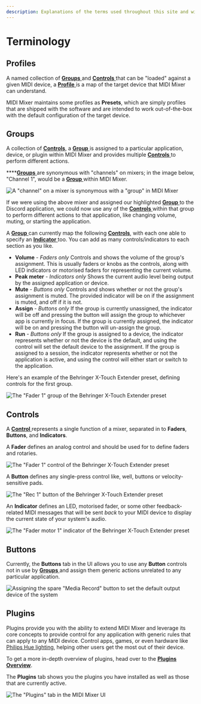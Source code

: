 ```yaml
---
description: Explanations of the terms used throughout this site and within MIDI Mixer.
---
```


# Terminology

## Profiles

A named collection of [**Groups** ](terminology.md#groups)and [**Controls** ](terminology.md#controls)that can be "loaded" against a given MIDI device, a [**Profile** ](terminology.md#profiles)is a map of the target device that MIDI Mixer can understand.

MIDI Mixer maintains some profiles as **Presets**, which are simply profiles that are shipped with the software and are intended to work out-of-the-box with the default configuration of the target device.

## Groups

A collection of [**Controls**](terminology.md#controls), a [**Group** ](terminology.md#groups)is assigned to a particular application, device, or plugin within MIDI Mixer and provides multiple [**Controls** ](terminology.md#controls)to perform different actions.

\*\*\*\*[**Groups** ](terminology.md#groups)are synonymous with "channels" on mixers; in the image below, "Channel 1", would be a [**Group** ](terminology.md#groups)within MIDI Mixer.

![A &quot;channel&quot; on a mixer is synonymous with a &quot;group&quot; in MIDI Mixer](.gitbook/assets/image%20%2811%29.png)

If we were using the above mixer and assigned our highlighted [**Group** ](terminology.md#groups)to the Discord application, we could now use any of the [**Controls** ](terminology.md#controls)within that group to perform different actions to that application, like changing volume, muting, or starting the application.

A [**Group** ](terminology.md#groups)can currently map the following [**Controls**](terminology.md#controls), with each one able to specify an [**Indicator** ](terminology.md#controls)too. You can add as many controls/indicators to each section as you like.

* **Volume** - _Faders only_ Controls and shows the volume of the group's assignment. This is usually faders or knobs as the controls, along with LED indicators or motorised faders for representing the current volume.
* **Peak meter** - _Indicators only_ Shows the current audio level being output by the assigned application or device.
* **Mute** - _Buttons only_ Controls and shows whether or not the group's assignment is muted. The provided indicator will be on if the assignment is muted, and off if it is not.
* **Assign** - _Buttons only_ If the group is currently unassigned, the indicator will be off and pressing the button will assign the group to whichever app is currently in focus. If the group is currently assigned, the indicator will be on and pressing the button will un-assign the group.
* **Run** - _Buttons only_ If the group is assigned to a device, the indicator represents whether or not the device is the default, and using the control will set the default device to the assignment. If the group is assigned to a session, the indicator represents whether or not the application is active, and using the control will either start or switch to the application.

Here's an example of the Behringer X-Touch Extender preset, defining controls for the first group.

![The &quot;Fader 1&quot; group of the Behringer X-Touch Extender preset](.gitbook/assets/image%20%286%29.png)

## Controls

A [**Control** ](terminology.md#controls)represents a single function of a mixer, separated in to **Faders**, **Buttons**, and **Indicators**.

A **Fader** defines an analog control and should be used for to define faders and rotaries.

![The &quot;Fader 1&quot; control of the Behringer X-Touch Extender preset](.gitbook/assets/image%20%288%29.png)

A **Button** defines any single-press control like, well, buttons or velocity-sensitive pads.

![The &quot;Rec 1&quot; button of the Behringer X-Touch Extender preset](.gitbook/assets/image%20%289%29.png)

An **Indicator** defines an LED, motorised fader, or some other feedback-related MIDI messages that will be sent _back_ to your MIDI device to display the current state of your system's audio.

![The &quot;Fader motor 1&quot; indicator of the Behringer X-Touch Extender preset](.gitbook/assets/image%20%2816%29.png)

## Buttons

Currently, the **Buttons** tab in the UI allows you to use any **Button** controls not in use by [**Groups** ](terminology.md#groups)and assign them generic actions unrelated to any particular application.

![Assigning the spare &quot;Media Record&quot; button to set the default output device of the system](.gitbook/assets/image%20%2815%29.png)

## Plugins

Plugins provide you with the ability to extend MIDI Mixer and leverage its core concepts to provide control for any application with generic rules that can apply to any MIDI device. Control apps, games, or even hardware like [Philips Hue lighting](https://github.com/midi-mixer/plugin-hue), helping other users get the most out of their device.

To get a more in-depth overview of plugins, head over to the [**Plugins Overview**](plugins/using-plugins.md).

The **Plugins** tab shows you the plugins you have installed as well as those that are currently active. 

![The &quot;Plugins&quot; tab in the MIDI Mixer UI](.gitbook/assets/image%20%2814%29.png)

